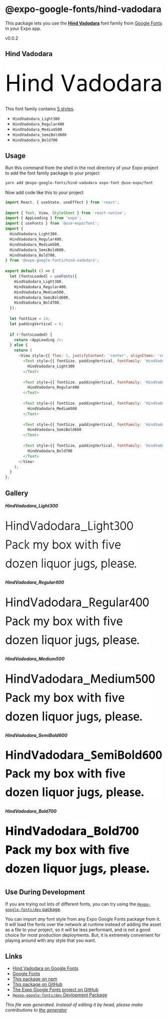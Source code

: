 # @expo-google-fonts/hind-vadodara

This package lets you use the [**Hind Vadodara**](https://fonts.google.com/specimen/Hind+Vadodara) font family from [Google Fonts](https://fonts.google.com/) in your Expo app.

v0.0.2

## Hind Vadodara

![Hind Vadodara](./font-family.png)

This font family contains [5 styles](#gallery).

- `HindVadodara_Light300`
- `HindVadodara_Regular400`
- `HindVadodara_Medium500`
- `HindVadodara_SemiBold600`
- `HindVadodara_Bold700`

## Usage

Run this command from the shell in the root directory of your Expo project to add the font family package to your project
```sh
yarn add @expo-google-fonts/hind-vadodara expo-font @use-expo/font
```

Now add code like this to your project
```js
import React, { useState, useEffect } from 'react';

import { Text, View, StyleSheet } from 'react-native';
import { AppLoading } from 'expo';
import { useFonts } from '@use-expo/font';
import {
  HindVadodara_Light300,
  HindVadodara_Regular400,
  HindVadodara_Medium500,
  HindVadodara_SemiBold600,
  HindVadodara_Bold700,
} from '@expo-google-fonts/hind-vadodara';

export default () => {
  let [fontsLoaded] = useFonts({
    HindVadodara_Light300,
    HindVadodara_Regular400,
    HindVadodara_Medium500,
    HindVadodara_SemiBold600,
    HindVadodara_Bold700,
  });

  let fontSize = 24;
  let paddingVertical = 6;

  if (!fontsLoaded) {
    return <AppLoading />;
  } else {
    return (
      <View style={{ flex: 1, justifyContent: 'center', alignItems: 'center' }}>
        <Text style={{ fontSize, paddingVertical, fontFamily: 'HindVadodara_Light300' }}>
          HindVadodara_Light300
        </Text>

        <Text style={{ fontSize, paddingVertical, fontFamily: 'HindVadodara_Regular400' }}>
          HindVadodara_Regular400
        </Text>

        <Text style={{ fontSize, paddingVertical, fontFamily: 'HindVadodara_Medium500' }}>
          HindVadodara_Medium500
        </Text>

        <Text style={{ fontSize, paddingVertical, fontFamily: 'HindVadodara_SemiBold600' }}>
          HindVadodara_SemiBold600
        </Text>

        <Text style={{ fontSize, paddingVertical, fontFamily: 'HindVadodara_Bold700' }}>
          HindVadodara_Bold700
        </Text>
      </View>
    );
  }
};

```

## Gallery

##### HindVadodara_Light300
![HindVadodara_Light300](./28ad92a17d66f3a0995bb68875c29dba3cdaf9fb43feb40a882e2eb2638b7d0e.ttf.png)

##### HindVadodara_Regular400
![HindVadodara_Regular400](./9ceba975d8428bc0815764806b013c8ab2629dd726f64eedc432d9089567ba31.ttf.png)

##### HindVadodara_Medium500
![HindVadodara_Medium500](./99808cdfa62f14d0fb695cf7a37fd7987ec1f14b71dfd11d87f428432e5641c7.ttf.png)

##### HindVadodara_SemiBold600
![HindVadodara_SemiBold600](./931dba7983e3c75f3bcfc57cbb486114347aa39bd48e261bf327bfc5d2b2f7cd.ttf.png)

##### HindVadodara_Bold700
![HindVadodara_Bold700](./e717f555c38c3a3665cdb7fc053e8b12904225205d5eab82b472417208c7c483.ttf.png)


## Use During Development

If you are trying out lots of different fonts, you can try using the [`@expo-google-fonts/dev` package](https://www.npmjs.com/package/@expo-google-fonts/dev).

You can import *any* font style from any Expo Google Fonts package from it. It will load the fonts
over the network at runtime instead of adding the asset as a file to your project, so it will be 
less performant, and is not a good choice for most production deployments. But, it is extremely convenient
for playing around with any style that you want.

## Links

- [Hind Vadodara on Google Fonts](https://fonts.google.com/specimen/Hind+Vadodara)
- [Google Fonts](https://fonts.google.com/)
- [This package on npm](https://www.npmjs.com/package/@expo-google-fonts/hind-vadodara)
- [This package on GitHub](https://github.com/expo/google-fonts/tree/master/font-packages/hind-vadodara)
- [The Expo Google Fonts project on GitHub](https://github.com/expo/google-fonts)
- [`@expo-google-fonts/dev` Devlopment Package](https://github.com/expo/google-fonts/tree/master/font-packages/dev)


*This file was generated. Instead of editing it by head, please make contributions to [the generator](https://github.com/expo/google-fonts/tree/master/packages/generator)*
